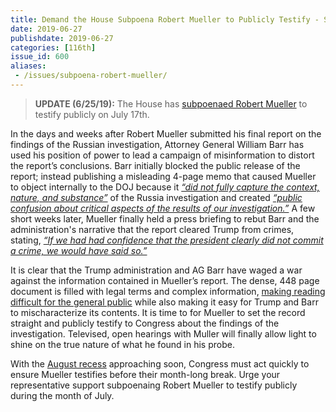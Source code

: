 ```yaml
---
title: Demand the House Subpoena Robert Mueller to Publicly Testify - Subpoenaed  
date: 2019-06-27
publishdate: 2019-06-27
categories: [116th]
issue_id: 600
aliases:
 - /issues/subpoena-robert-mueller/
---
```

>**UPDATE (6/25/19):** The House has [subpoenaed Robert Mueller](https://www.washingtonpost.com/politics/mueller-to-testify-to-congress-in-open-session-about-his-investigation/2019/06/25/dde8c95a-975b-11e9-916d-9c61607d8190_story.html?utm_term=.47aaf72f0edf) to testify publicly on July 17th.

In the days and weeks after Robert Mueller submitted his final report on the findings of the Russian investigation, Attorney General William Barr has used his position of power to lead a campaign of misinformation to distort the report’s conclusions. Barr initially blocked the public release of the report; instead publishing a misleading 4-page memo that caused Mueller to object internally to the DOJ because it [_“did not fully capture the context, nature, and substance”_](https://www.politico.com/story/2019/04/30/robert-mueller-william-barr-report-1295269) of the Russia investigation and created [_“public confusion about critical aspects of the results of our investigation.”_](https://www.politico.com/story/2019/04/30/robert-mueller-william-barr-report-1295269)  A few short weeks later, Mueller finally held a press briefing to rebut Barr and the administration's narrative that the report cleared Trump from crimes, stating, [_“If we had had confidence that the president clearly did not commit a crime, we would have said so.”_](https://www.apnews.com/94323cfc164c4759ba6bf84ad2a46203)

It is clear that the Trump administration and AG Barr have waged a war against the information contained in Mueller’s report. The dense, 448 page document is filled with legal terms and complex information, [making reading difficult for the general public](https://www.cnn.com/2019/05/02/politics/mueller-report-bestseller/index.html) while also making it easy for Trump and Barr to mischaracterize its contents. It is time to for Mueller to set the record straight and publicly testify to Congress about the findings of the investigation. Televised, open hearings with Muller will finally allow light to shine on the true nature of what he found in his probe.

With the [August recess](https://www.senate.gov/artandhistory/history/common/generic/News_August_Recess.htm) approaching soon, Congress must act quickly to ensure Mueller testifies before their month-long break. Urge your representative support subpoenaing Robert Mueller to testify publicly during the month of July.